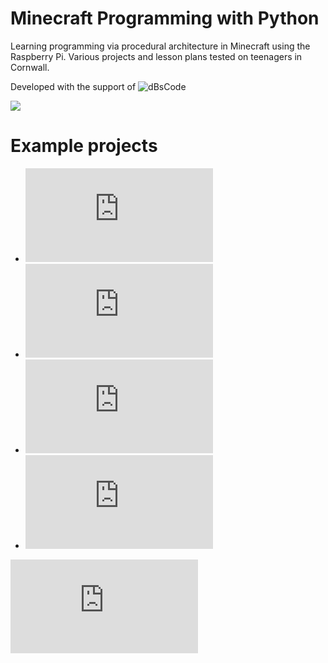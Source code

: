 # Minecraft Programming with Python

Learning programming via procedural architecture in Minecraft using the
Raspberry Pi. Various projects and lesson plans tested on teenagers in
Cornwall.

Developed with the support of ![dBsCode](http://dbscode.co.uk/)

![](https://github.com/nebogeo/dbscode/raw/master/doc/images/title.png)

# Example projects

* ![01 Infinite house generator](https://github.com/nebogeo/dbscode/blob/master/doc/projects/01-house.md)
* ![02 Auto castle](https://github.com/nebogeo/dbscode/blob/master/doc/projects/02-auto-castle.md)
* ![03 Random skyscrapers](https://github.com/nebogeo/dbscode/blob/master/doc/projects/03-skyscraper-tunnels.md)
* ![04 Giant spider](https://github.com/nebogeo/dbscode/blob/master/doc/projects/04-spider.md)

![Cheat sheet](https://github.com/nebogeo/dbscode/blob/master/doc/docs.md)
